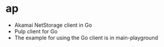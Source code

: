# ap
* Akamai NetStorage client in Go
* Pulp client for Go
* The example for using the Go client is in main-playground  

